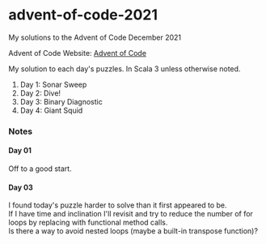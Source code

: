 # advent-of-code-2021
My solutions to the Advent of Code December 2021

Advent of Code Website:  [Advent of Code](https://adventofcode.com)

My solution to each day's puzzles.  In Scala 3 unless otherwise noted.

1. Day  1: Sonar Sweep
2. Day  2: Dive!
3. Day  3: Binary Diagnostic
4. Day  4: Giant Squid

### Notes
#### Day 01
Off to a good start.

#### Day 03
I found today's puzzle harder to solve than it first appeared to be.  
If I have time and inclination I'll revisit and 
try to reduce the number of for loops by replacing with functional method calls.  
Is there a way to avoid nested loops (maybe a built-in transpose function)?
